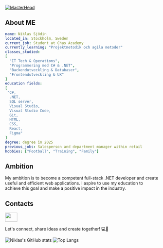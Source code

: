 [![MasterHead](https://c4.wallpaperflare.com/wallpaper/749/308/1001/anime-code-wallpaper-preview.jpg)](github.com/niklassjodin)
## About ME

```yaml
name: Niklas Sjödin
located_in: Stockholm, Sweden
current_job: Student at Chas Academy
currently_learning: "Projektmetodik och agila metoder"
classes_studied:
[
  "IT Tech & Operations",
  "Programmering med C# & .NET",
  "Backendutveckling & Databaser",
  "Frontendutveckling & UX"
]
education fields:
[
 "C#,
  .NET,
  SQL server,
  Visual Studio,
  Visual Studio Code,
  Git,
  HTML,
  CSS,
  React,
  Figma"
]
degree: degree in 2025
previous_jobs: Salesperson and department manager within retail
hobbies: ["Football", "Training", "Family"] 
```

## Ambition

My ambition is to become a competent full-stack .NET developer and create useful and efficient web applications. I aspire to use my education to achieve this goal and make a positive impact in the industry.

## Contacts


<a href="https://www.linkedin.com/in/niklas-sj%C3%B6din-626438b9/" target="blank"><img align="center" src="https://cdn.jsdelivr.net/gh/devicons/devicon/icons/linkedin/linkedin-original.svg" alt="" height="30" width="40" /></a>  

Let's connect, share ideas and create together! 💻🚀

![Niklas's GitHub stats](https://github-readme-stats.vercel.app/api?username=NiklasSjodin&show_icons=true&theme=radical) ![Top Langs](https://github-readme-stats.vercel.app/api/top-langs/?username=NiklasSjodin&layout=compact)
